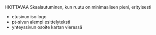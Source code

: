 HIOTTAVAA
Skaalautuminen, kun ruutu on minimaalisen pieni, erityisesti 
- etusivun iso logo
- pt-sivun alempi esittelyteksti
- yhteyssivun osoite kartan vieressä 
